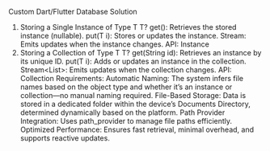 Custom Dart/Flutter Database Solution
1. Storing a Single Instance of Type T
T? get(): Retrieves the stored instance (nullable).
put(T i): Stores or updates the instance.
Stream<T>: Emits updates when the instance changes.
API: Instance<T>
2. Storing a Collection of Type T
T? get(String id): Retrieves an instance by its unique ID.
put(T i): Adds or updates an instance in the collection.
Stream<List<T>>: Emits updates when the collection changes.
API: Collection<T>
Requirements:
Automatic Naming: The system infers file names based on the object type and whether it’s an instance or collection—no manual naming required.
File-Based Storage: Data is stored in a dedicated folder within the device’s Documents Directory, determined dynamically based on the platform.
Path Provider Integration: Uses path_provider to manage file paths efficiently.
Optimized Performance: Ensures fast retrieval, minimal overhead, and supports reactive updates.